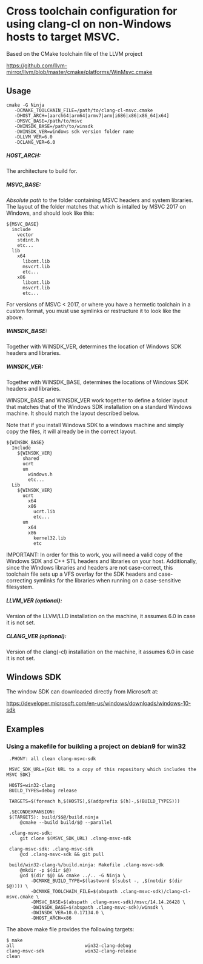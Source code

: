 # Cross toolchain configuration for using clang-cl on non-Windows hosts to target MSVC.

Based on the CMake toolchain file of the LLVM project

https://github.com/llvm-mirror/llvm/blob/master/cmake/platforms/WinMsvc.cmake

## Usage 

```
cmake -G Ninja
   -DCMAKE_TOOLCHAIN_FILE=/path/to/clang-cl-msvc.cmake
   -DHOST_ARCH=[aarch64|arm64|armv7|arm|i686|x86|x86_64|x64]
   -DMSVC_BASE=/path/to/msvc
   -DWINSDK_BASE=/path/to/winsdk
   -DWINSDK_VER=windows sdk version folder name
   -DLLVM_VER=6.0
   -DCLANG_VER=6.0
```

##### HOST_ARCH:
   The architecture to build for.

##### MSVC_BASE:
  *Absolute path* to the folder containing MSVC headers and system libraries.
  The layout of the folder matches that which is intalled by MSVC 2017 on
  Windows, and should look like this:

```
${MSVC_BASE}
  include
    vector
    stdint.h
    etc...
  lib
    x64
      libcmt.lib
      msvcrt.lib
      etc...
    x86
      libcmt.lib
      msvcrt.lib
      etc...
```

For versions of MSVC < 2017, or where you have a hermetic toolchain in a
custom format, you must use symlinks or restructure it to look like the above.

##### WINSDK_BASE:
  Together with WINSDK_VER, determines the location of Windows SDK headers
  and libraries.

##### WINSDK_VER:
  Together with WINSDK_BASE, determines the locations of Windows SDK headers
  and libraries.

WINSDK_BASE and WINSDK_VER work together to define a folder layout that matches
that of the Windows SDK installation on a standard Windows machine.  It should
match the layout described below.

Note that if you install Windows SDK to a windows machine and simply copy the
files, it will already be in the correct layout.

```
${WINSDK_BASE}
  Include
    ${WINSDK_VER}
      shared
      ucrt
      um
        windows.h
        etc...
  Lib
    ${WINSDK_VER}
      ucrt
        x64
        x86
          ucrt.lib
          etc...
      um
        x64
        x86
          kernel32.lib
          etc
```

IMPORTANT: In order for this to work, you will need a valid copy of the Windows
SDK and C++ STL headers and libraries on your host.  Additionally, since the
Windows libraries and headers are not case-correct, this toolchain file sets
up a VFS overlay for the SDK headers and case-correcting symlinks for the
libraries when running on a case-sensitive filesystem.

##### LLVM_VER (optional):
  Version of the LLVM/LLD installation on the machine, it assumes 6.0 in case it is
  not set.

##### CLANG_VER (optional):
  Version of the clang(-cl) installation on the machine, it assumes 6.0 in case it is
  not set.


## Windows SDK

The window SDK can downloaded directly from Microsoft at:

https://developer.microsoft.com/en-us/windows/downloads/windows-10-sdk

## Examples

### Using a makefile for building a project on debian9 for win32

```
 .PHONY: all clean clang-msvc-sdk
 
 MSVC_SDK_URL={Git URL to a copy of this repository which includes the MSVC SDK}
 
 HOSTS=win32-clang
 BUILD_TYPES=debug release
 
 TARGETS=$(foreach h,$(HOSTS),$(addprefix $(h)-,$(BUILD_TYPES)))
 
 .SECONDEXPANSION:
 $(TARGETS): build/$$@/build.ninja
     @cmake --build build/$@ --parallel
 
 .clang-msvc-sdk:
     git clone $(MSVC_SDK_URL) .clang-msvc-sdk
 
 clang-msvc-sdk: .clang-msvc-sdk
     @cd .clang-msvc-sdk && git pull
 
 build/win32-clang-%/build.ninja: Makefile .clang-msvc-sdk
     @mkdir -p $(dir $@)
     @cd $(dir $@) && cmake ../.. -G Ninja \
         -DCMAKE_BUILD_TYPE=$(lastword $(subst -, ,$(notdir $(dir $@)))) \
         -DCMAKE_TOOLCHAIN_FILE=$(abspath .clang-msvc-sdk)/clang-cl-msvc.cmake \
         -DMSVC_BASE=$(abspath .clang-msvc-sdk)/msvc/14.14.26428 \
         -DWINSDK_BASE=$(abspath .clang-msvc-sdk)/winsdk \
         -DWINSDK_VER=10.0.17134.0 \
         -DHOST_ARCH=x86
```

The above make file provides the following targets:

```
$ make
all                          win32-clang-debug
clang-msvc-sdk               win32-clang-release
clean
```
